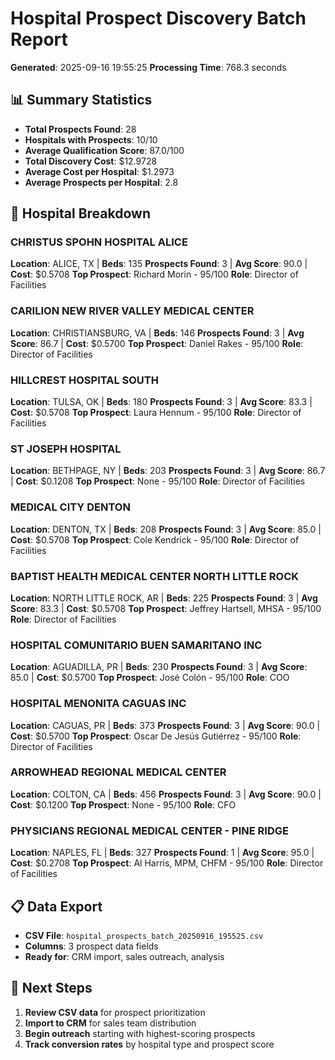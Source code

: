 # Hospital Prospect Discovery Batch Report

**Generated**: 2025-09-16 19:55:25
**Processing Time**: 768.3 seconds

## 📊 Summary Statistics

- **Total Prospects Found**: 28
- **Hospitals with Prospects**: 10/10
- **Average Qualification Score**: 87.0/100
- **Total Discovery Cost**: $12.9728
- **Average Cost per Hospital**: $1.2973
- **Average Prospects per Hospital**: 2.8

## 🏥 Hospital Breakdown

### CHRISTUS SPOHN HOSPITAL ALICE
**Location**: ALICE, TX | **Beds**: 135
**Prospects Found**: 3 | **Avg Score**: 90.0 | **Cost**: $0.5708
**Top Prospect**: Richard Morin - 95/100
**Role**: Director of Facilities

### CARILION NEW RIVER VALLEY MEDICAL CENTER
**Location**: CHRISTIANSBURG, VA | **Beds**: 146
**Prospects Found**: 3 | **Avg Score**: 86.7 | **Cost**: $0.5700
**Top Prospect**: Daniel Rakes - 95/100
**Role**: Director of Facilities

### HILLCREST HOSPITAL SOUTH
**Location**: TULSA, OK | **Beds**: 180
**Prospects Found**: 3 | **Avg Score**: 83.3 | **Cost**: $0.5708
**Top Prospect**: Laura Hennum - 95/100
**Role**: Director of Facilities

### ST JOSEPH HOSPITAL
**Location**: BETHPAGE, NY | **Beds**: 203
**Prospects Found**: 3 | **Avg Score**: 86.7 | **Cost**: $0.1208
**Top Prospect**: None - 95/100
**Role**: Director of Facilities

### MEDICAL CITY DENTON
**Location**: DENTON, TX | **Beds**: 208
**Prospects Found**: 3 | **Avg Score**: 85.0 | **Cost**: $0.5708
**Top Prospect**: Cole Kendrick - 95/100
**Role**: Director of Facilities

### BAPTIST HEALTH MEDICAL CENTER NORTH LITTLE ROCK
**Location**: NORTH LITTLE ROCK, AR | **Beds**: 225
**Prospects Found**: 3 | **Avg Score**: 83.3 | **Cost**: $0.5708
**Top Prospect**: Jeffrey Hartsell, MHSA - 95/100
**Role**: Director of Facilities

### HOSPITAL COMUNITARIO BUEN SAMARITANO INC
**Location**: AGUADILLA, PR | **Beds**: 230
**Prospects Found**: 3 | **Avg Score**: 85.0 | **Cost**: $0.5700
**Top Prospect**: José Colón - 95/100
**Role**: COO

### HOSPITAL MENONITA CAGUAS INC
**Location**: CAGUAS, PR | **Beds**: 373
**Prospects Found**: 3 | **Avg Score**: 90.0 | **Cost**: $0.5700
**Top Prospect**: Oscar De Jesús Gutiérrez  - 95/100
**Role**: Director of Facilities

### ARROWHEAD REGIONAL MEDICAL CENTER
**Location**: COLTON, CA | **Beds**: 456
**Prospects Found**: 3 | **Avg Score**: 90.0 | **Cost**: $0.1200
**Top Prospect**: None - 95/100
**Role**: CFO

### PHYSICIANS REGIONAL MEDICAL CENTER - PINE RIDGE
**Location**: NAPLES, FL | **Beds**: 327
**Prospects Found**: 1 | **Avg Score**: 95.0 | **Cost**: $0.2708
**Top Prospect**: Al Harris, MPM, CHFM - 95/100
**Role**: Director of Facilities

## 📋 Data Export

- **CSV File**: `hospital_prospects_batch_20250916_195525.csv`
- **Columns**: 3 prospect data fields
- **Ready for**: CRM import, sales outreach, analysis

## 🎯 Next Steps

1. **Review CSV data** for prospect prioritization
2. **Import to CRM** for sales team distribution
3. **Begin outreach** starting with highest-scoring prospects
4. **Track conversion rates** by hospital type and prospect score
